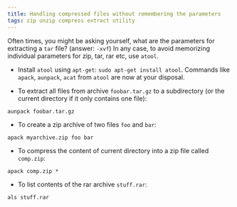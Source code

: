 ```yaml
---
title: Handling compressed files without remembering the parameters
tags: zip unzip compress extract utility
---
```

Often times, you might be asking yourself, what are the parameters for extracting a `tar` file? (answer: `-xvf`) In any case, to avoid memorizing individual parameters for zip, tar, rar etc, use `atool`.

* Install `atool` using `apt-get`: `sudo apt-get install atool`.
Commands like `apack`, `aunpack`, `acat` from `atool` are now at your disposal.
 
* To extract all files from archive `foobar.tar.gz` to  a  subdirectory  (or the current directory if it only contains one file):
 ```
aunpack foobar.tar.gz
```
 * To create a zip archive of two files `foo` and `bar`:
```
apack myarchive.zip foo bar
```  
 * To compress the content of current directory into a zip file called `comp.zip`:
```
apack comp.zip *
``` 
 * To list contents of the rar archive `stuff.rar`:
```
als stuff.rar
```
